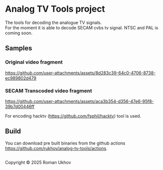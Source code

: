 # Analog TV Tools project

The tools for decoding the analogue TV signals. <br>For the moment it is able to decode SECAM cvbs tv signal. NTSC and PAL is coming soon.

## Samples
### Original video fragment
https://github.com/user-attachments/assets/8d283c39-64c0-4706-8738-ec989802d479
### SECAM Transcoded video fragment
https://github.com/user-attachments/assets/aca3b354-d356-47e6-95f8-39b7d00446ff

For encoding hacktv (https://github.com/fsphil/hacktv) tool is used.
## Build
You can download pre built binaries from the github actions https://github.com/rukhov/analog-tv-tools/actions.
##
Copyright &copy; 2025 Roman Ukhov

